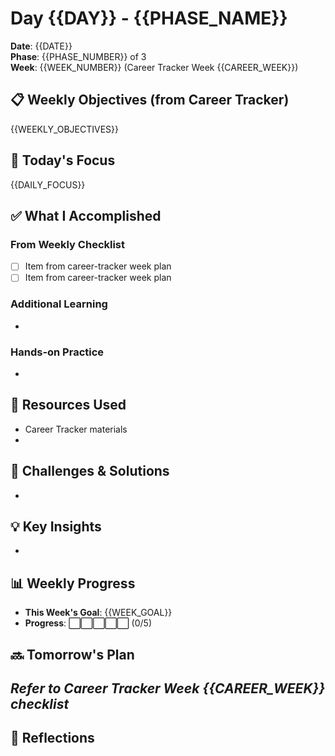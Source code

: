# Day {{DAY}} - {{PHASE_NAME}}

**Date**: {{DATE}}  
**Phase**: {{PHASE_NUMBER}} of 3  
**Week**: {{WEEK_NUMBER}} (Career Tracker Week {{CAREER_WEEK}})

## 📋 Weekly Objectives (from Career Tracker)
{{WEEKLY_OBJECTIVES}}

## 🎯 Today's Focus
{{DAILY_FOCUS}}

## ✅ What I Accomplished
### From Weekly Checklist
- [ ] Item from career-tracker week plan
- [ ] Item from career-tracker week plan

### Additional Learning
- 

### Hands-on Practice
- 

## 🔗 Resources Used
- Career Tracker materials
- 

## 🚧 Challenges & Solutions
- 

## 💡 Key Insights
- 

## 📊 Weekly Progress
- **This Week's Goal**: {{WEEK_GOAL}}
- **Progress**: ⬜⬜⬜⬜⬜ (0/5)

## 🔜 Tomorrow's Plan
*Refer to Career Tracker Week {{CAREER_WEEK}} checklist*
- 

## 💭 Reflections